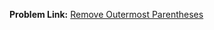 **Problem Link:** [Remove Outermost Parentheses](https://leetcode.com/problems/remove-outermost-parentheses/)

